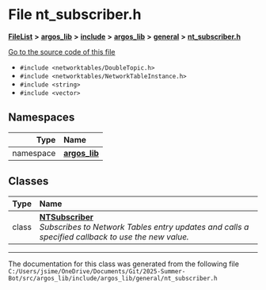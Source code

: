 

# File nt\_subscriber.h



[**FileList**](files.md) **>** [**argos\_lib**](dir_f9cbf5730473812e84551a5945ef39f8.md) **>** [**include**](dir_0330651415bf66743a1cd99e3d0db0bc.md) **>** [**argos\_lib**](dir_934baf9e7d2bb4710ca41f9f25ef3ea4.md) **>** [**general**](dir_ce90de3a31c0930a75a0088390301e44.md) **>** [**nt\_subscriber.h**](nt__subscriber_8h.md)

[Go to the source code of this file](nt__subscriber_8h_source.md)



* `#include <networktables/DoubleTopic.h>`
* `#include <networktables/NetworkTableInstance.h>`
* `#include <string>`
* `#include <vector>`













## Namespaces

| Type | Name |
| ---: | :--- |
| namespace | [**argos\_lib**](namespaceargos__lib.md) <br> |


## Classes

| Type | Name |
| ---: | :--- |
| class | [**NTSubscriber**](classargos__lib_1_1_n_t_subscriber.md) <br>_Subscribes to Network Tables entry updates and calls a specified callback to use the new value._  |



















































------------------------------
The documentation for this class was generated from the following file `C:/Users/jsime/OneDrive/Documents/Git/2025-Summer-Bot/src/argos_lib/include/argos_lib/general/nt_subscriber.h`


